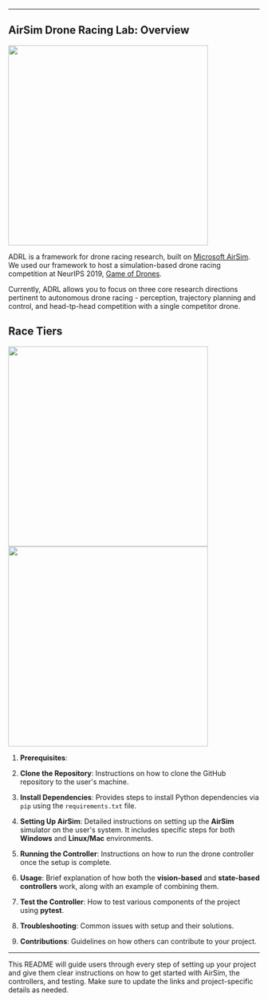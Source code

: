 
---
## AirSim Drone Racing Lab: Overview
<img src="https://github.com/muralikarteek7/Drone_Vision_control/blob/main/images/race.gif?raw=true" width="400"> 

ADRL is a framework for drone racing research, built on [Microsoft AirSim](https://github.com/Microsoft/Airsim).   
We used our framework to host a simulation-based drone racing competition at NeurIPS 2019, [Game of Drones](https://github.com/microsoft/AirSim-NeurIPS2019-Drone-Racing). 

Currently, ADRL allows you to focus on three core research directions pertinent to autonomous drone racing -  perception, trajectory planning and control, and head-tp-head competition with a single competitor drone. 

## Race Tiers

<img src="https://github.com/muralikarteek7/Drone_Vision_control/blob/main/images/tier_1.gif?raw=true" width="400"> <img src="https://github.com/muralikarteek7/Drone_Vision_control/blob/main/images/tier_2.gif?raw=true" width="400"> 

1. **Prerequisites**: 



2. **Clone the Repository**: Instructions on how to clone the GitHub repository to the user's machine.
   
3. **Install Dependencies**: Provides steps to install Python dependencies via `pip` using the `requirements.txt` file.

4. **Setting Up AirSim**: Detailed instructions on setting up the **AirSim** simulator on the user's system. It includes specific steps for both **Windows** and **Linux/Mac** environments.

5. **Running the Controller**: Instructions on how to run the drone controller once the setup is complete.

6. **Usage**: Brief explanation of how both the **vision-based** and **state-based controllers** work, along with an example of combining them.

7. **Test the Controller**: How to test various components of the project using **pytest**.

8. **Troubleshooting**: Common issues with setup and their solutions.

9. **Contributions**: Guidelines on how others can contribute to your project.

---

This README will guide users through every step of setting up your project and give them clear instructions on how to get started with AirSim, the controllers, and testing. Make sure to update the links and project-specific details as needed.
